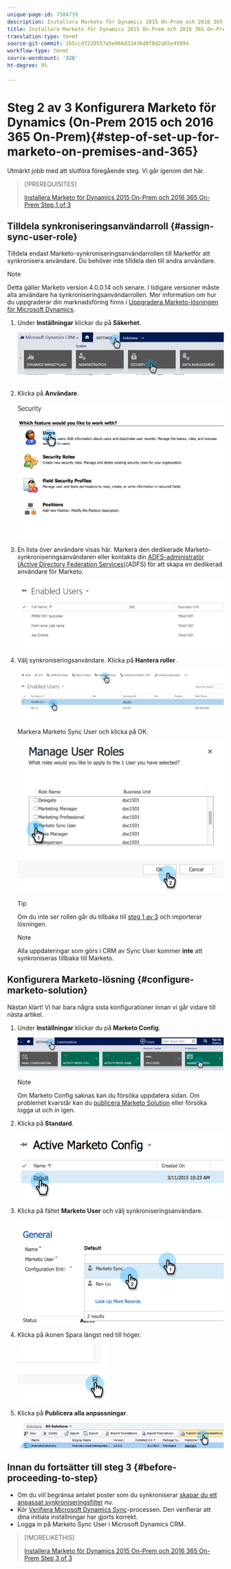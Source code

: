 ```yaml
---
unique-page-id: 7504739
description: Installera Marketo för Dynamics 2015 On-Prem och 2016 365 On-Prem Step 2 of 3 - Marketo Docs - Produktdokumentation
title: Installera Marketo för Dynamics 2015 On-Prem och 2016 365 On-Prem Step 2 of 3
translation-type: tm+mt
source-git-commit: 2b5ccd7220557a5e966d33436d0f0d2a65e4589d
workflow-type: tm+mt
source-wordcount: '328'
ht-degree: 0%

---
```



# Steg 2 av 3 Konfigurera Marketo för Dynamics (On-Prem 2015 och 2016 365 On-Prem){#step-of-set-up-for-marketo-on-premises-and-365}

Utmärkt jobb med att slutföra föregående steg. Vi går igenom det här.

>[!PREREQUISITES]
>
>[Installera Marketo för Dynamics 2015 On-Prem och 2016 365 On-Prem Step 1 of 3](/help/marketo/product-docs/crm-sync/microsoft-dynamics-sync/sync-setup/microsoft-dynamics-2015-on-premises-2016-dynamics-365-on-premises/step-1-of-3-install.md)

## Tilldela synkroniseringsanvändarroll {#assign-sync-user-role}

Tilldela endast Marketo-synkroniseringsanvändarrollen till Marketför att synkronisera användare. Du behöver inte tilldela den till andra användare.

>[!NOTE]
>
>Detta gäller Marketo version 4.0.0.14 och senare. I tidigare versioner måste alla användare ha synkroniseringsanvändarrollen. Mer information om hur du uppgraderar din marknadsföring finns i [Uppgradera Marketo-lösningen för Microsoft Dynamics](/help/marketo/product-docs/crm-sync/microsoft-dynamics-sync/sync-setup/upgrade-the-marketo-solution-for-microsoft-dynamics.md).

1. Under **Inställningar** klickar du på **Säkerhet**.

   ![](assets/assign1.png)

1. Klicka på **Användare**.

   ![](assets/assign2.png)

1. En lista över användare visas här. Markera den dedikerade Marketo-synkroniseringsanvändaren eller kontakta din [ADFS-administratör (Active Directory Federation Services)](https://msdn.microsoft.com/en-us/library/bb897402.aspx)(ADFS) för att skapa en dedikerad användare för Marketo.

   ![](assets/image2015-3-26-10-3a39-3a35.png)

1. Välj synkroniseringsanvändare. Klicka på **Hantera roller**.

   ![](assets/assign4.png)

   Markera Marketo Sync User och klicka på OK.

   ![](assets/assign5.png)

   >[!TIP]
   >
   >Om du inte ser rollen går du tillbaka till [steg 1 av 3](/help/marketo/product-docs/crm-sync/microsoft-dynamics-sync/sync-setup/microsoft-dynamics-2015-on-premises-2016-dynamics-365-on-premises/step-1-of-3-install.md) och importerar lösningen.

   >[!NOTE]
   >
   >Alla uppdateringar som görs i CRM av Sync User kommer **inte** att synkroniseras tillbaka till Marketo.

## Konfigurera Marketo-lösning {#configure-marketo-solution}

Nästan klart! Vi har bara några sista konfigurationer innan vi går vidare till nästa artikel.

1. Under **Inställningar** klickar du på **Marketo Config**.

   ![](assets/configure1.png)

   >[!NOTE]
   >
   >Om Marketo Config saknas kan du försöka uppdatera sidan. Om problemet kvarstår kan du [publicera Marketo Solution](/help/marketo/product-docs/crm-sync/microsoft-dynamics-sync/sync-setup/microsoft-dynamics-2015-on-premises-2016-dynamics-365-on-premises/step-1-of-3-install.md) eller försöka logga ut och in igen.

1. Klicka på **Standard**.

   ![](assets/configure2.png)

1. Klicka på fältet **Marketo User** och välj synkroniseringsanvändare.

   ![](assets/configure3.png)

1. Klicka på ikonen Spara längst ned till höger.

   ![](assets/configure4.png)

1. Klicka på **Publicera alla anpassningar**.

   ![](assets/publish-all-customizations1.png)

## Innan du fortsätter till steg 3 {#before-proceeding-to-step}

* Om du vill begränsa antalet poster som du synkroniserar [skapar du ett anpassat synkroniseringsfilter](/help/marketo/product-docs/crm-sync/microsoft-dynamics-sync/create-a-custom-dynamics-sync-filter.md) nu.
* Kör [Verifiera Microsoft Dynamics Sync](/help/marketo/product-docs/crm-sync/microsoft-dynamics-sync/sync-setup/validate-microsoft-dynamics-sync.md)-processen. Den verifierar att dina initiala inställningar har gjorts korrekt.
* Logga in på Marketo Sync User i Microsoft Dynamics CRM.

>[!MORELIKETHIS]
>
>[Installera Marketo för Dynamics 2015 On-Prem och 2016 365 On-Prem Step 3 of 3](/help/marketo/product-docs/crm-sync/microsoft-dynamics-sync/sync-setup/microsoft-dynamics-2015-on-premises-2016-dynamics-365-on-premises/step-3-of-3-connect.md)
